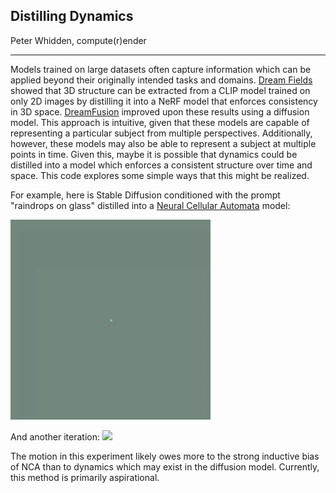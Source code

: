 ## Distilling Dynamics
  
Peter Whidden, compute(r)ender

--- 

Models trained on large datasets often capture information which can be applied beyond their originally intended tasks and domains. [Dream Fields](https://arxiv.org/abs/2112.01455) showed that 3D structure can be extracted from a CLIP model trained on only 2D images by distilling it into a NeRF model that enforces consistency in 3D space. [DreamFusion](https://arxiv.org/abs/2209.14988) improved upon these results using a diffusion model. This approach is intuitive, given that these models are capable of representing a particular subject from multiple perspectives. Additionally, however, these models may also be able to represent a subject at multiple points in time. Given this, maybe it is possible that dynamics could be distilled into a model which enforces a consistent structure over time and space. This code explores some simple ways that this might be realized.

For example, here is Stable Diffusion conditioned with the prompt "raindrops on glass" distilled into a [Neural Cellular Automata](https://distill.pub/selforg/2021/textures/) model:  

<p float="left">
    <img src="assets/raindrops-2.gif" width="320px">
</p>
And another iteration:
<img src="assets/raindrops.gif" width="192px">

The motion in this experiment likely owes more to the strong inductive bias of NCA than to dynamics which may exist in the diffusion model. Currently, this method is primarily aspirational.




